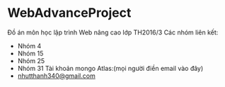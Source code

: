 ﻿# WebAdvanceProject
Đồ án môn học lập trình Web nâng cao lớp TH2016/3
Các nhóm liên kết:
- Nhóm 4
- Nhóm 15
- Nhóm 25
- Nhóm 31
Tài khoản mongo Atlas:(mọi người điền email vào đây)
- nhutthanh340@gmail.com
